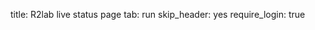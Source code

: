 title: R2lab live status page
tab: run
skip_header: yes
require_login: true

<div id="livemap_container"></div>
<script type="module">
    import {livemap_options} from "/assets/r2lab/livemap.js";
    // override livemap default settings 
    Object.assign(livemap_options, {
      space_x : 72,
      space_y : 87,
      radius_unavailable : 21,
      radius_ok : 16,
      radius_pinging : 10,
      radius_warming : 4,
      radius_ko : 0,
      margin_x : 5,
      margin_y : 20,
      padding_x : 35,
      padding_y : 35,
//    debug : true,
   });
</script>
